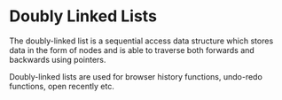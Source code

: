 # Doubly Linked Lists

The doubly-linked list is a sequential access data structure which stores data in the form of nodes and is able to traverse both forwards and backwards using pointers.

Doubly-linked lists are used for browser history functions, undo-redo functions, open recently etc.
